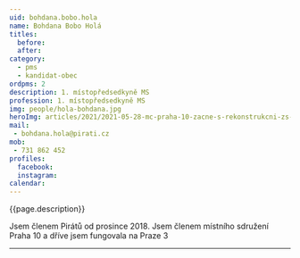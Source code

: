 ```yaml
---
uid: bohdana.bobo.hola
name: Bohdana Bobo Holá
titles:
  before: 
  after:
category:
  - pms  
  - kandidat-obec 
ordpms: 2 
description: 1. místopředsedkyně MS
profession: 1. místopředsedkyně MS
img: people/hola-bohdana.jpg
heroImg: articles/2021/2021-05-28-mc-praha-10-zacne-s-rekonstrukcni-zs-v-olsinach.jpg
mail:
 - bohdana.hola@pirati.cz
mob:
 - 731 862 452
profiles:
  facebook: 
  instagram: 
calendar: 
---
```


{{page.description}}

Jsem členem Pirátů od prosince 2018. Jsem členem místního sdružení Praha 10 a dříve jsem fungovala na Praze 3


---
